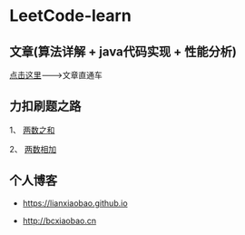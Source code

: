# LeetCode-learn

## 文章(算法详解 + java代码实现 + 性能分析)

[点击这里](https://lianxiaobao.github.io/2019/12/03/leetcode%E4%B9%8B%E8%B7%AF/)--->文章直通车

## 力扣刷题之路

1、 [两数之和](https://github.com/lianxiaobao/LeetCode-learn/blob/master/src/com/bcxiaobao/leetcode/algorithm/TwoNumSum.java)

2、 [两数相加](https://github.com/lianxiaobao/LeetCode-learn/blob/master/src/com/bcxiaobao/leetcode/algorithm/TwoNumAdd.java)

## 个人博客

* <https://lianxiaobao.github.io>

* <http://bcxiaobao.cn>
